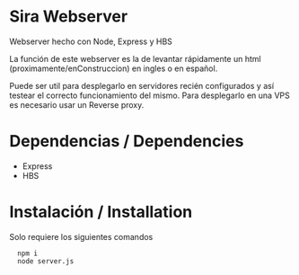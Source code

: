 # Sira Webserver
Webserver hecho con Node, Express y HBS 

La función de este webserver es la de levantar rápidamente un html (proximamente/enConstruccion) en ingles o en español.

Puede ser util para desplegarlo en servidores recién configurados y así testear el correcto funcionamiento del mismo. Para desplegarlo en una VPS es necesario usar un Reverse proxy.


# Dependencias / Dependencies

- Express
- HBS


# Instalación / Installation
Solo requiere los siguientes comandos
```
  npm i
  node server.js
```
